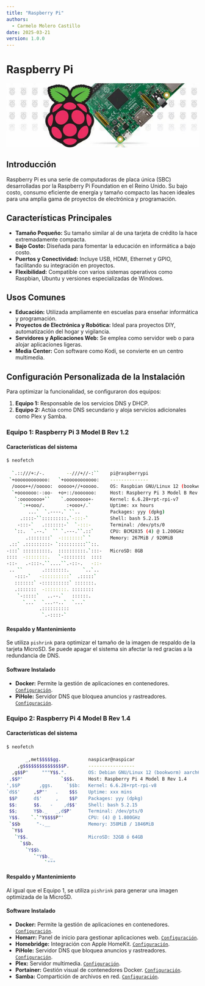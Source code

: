 ```yaml
---
title: "Raspberry Pi"
authors:
  - Carmelo Molero Castillo
date: 2025-03-21
version: 1.0.0
---
```


# Raspberry Pi

![Header](img/img-raspberrypi-header-01.png)

## Introducción
Raspberry Pi es una serie de computadoras de placa única (SBC) desarrolladas por la Raspberry Pi Foundation en el Reino Unido. Su bajo costo, consumo eficiente de energía y tamaño compacto las hacen ideales para una amplia gama de proyectos de electrónica y programación.

## Características Principales

- **Tamaño Pequeño:** Su tamaño similar al de una tarjeta de crédito la hace extremadamente compacta.
- **Bajo Costo:** Diseñada para fomentar la educación en informática a bajo costo.
- **Puertos y Conectividad:** Incluye USB, HDMI, Ethernet y GPIO, facilitando su integración en proyectos.
- **Flexibilidad:** Compatible con varios sistemas operativos como Raspbian, Ubuntu y versiones especializadas de Windows.

## Usos Comunes

- **Educación:** Utilizada ampliamente en escuelas para enseñar informática y programación.
- **Proyectos de Electrónica y Robótica:** Ideal para proyectos DIY, automatización del hogar y vigilancia.
- **Servidores y Aplicaciones Web:** Se emplea como servidor web o para alojar aplicaciones ligeras.
- **Media Center:** Con software como Kodi, se convierte en un centro multimedia.

## Configuración Personalizada de la Instalación
Para optimizar la funcionalidad, se configuraron dos equipos:

1. **Equipo 1:** Responsable de los servicios DNS y DHCP.
2. **Equipo 2:** Actúa como DNS secundario y aloja servicios adicionales como Plex y Samba.

### Equipo 1: Raspberry Pi 3 Model B Rev 1.2

#### Características del sistema
```bash
$ neofetch

  `.::///+:/-.        --///+//-:``    pi@raspberrypi 
 `+oooooooooooo:   `+oooooooooooo:    -------------- 
  /oooo++//ooooo:  ooooo+//+ooooo.    OS: Raspbian GNU/Linux 12 (bookworm) armv7l 
  `+ooooooo:-:oo-  +o+::/ooooooo:     Host: Raspberry Pi 3 Model B Rev 1.2 
   `:oooooooo+``    `.oooooooo+-      Kernel: 6.6.28+rpt-rpi-v7 
     `:++ooo/.        :+ooo+/.`       Uptime: xx hours 
        ...`  `.----.` ``..           Packages: yyy (dpkg) 
     .::::-``:::::::::.`-:::-`        Shell: bash 5.2.15 
    -:::-`   .:::::::-`  `-:::-       Terminal: /dev/pts/0 
   `::.  `.--.`  `` `.---.``.::`      CPU: BCM2835 (4) @ 1.200GHz 
       .::::::::`  -::::::::` `       Memory: 267MiB / 920MiB 
 .::` .:::::::::- `::::::::::``::.      
-:::` ::::::::::.  ::::::::::.`:::-   MicroSD: 8GB                        
::::  -::::::::.   `-::::::::  ::::                           
-::-   .-:::-.``....``.-::-.   -::-
 .. ``       .::::::::.     `..`..
   -:::-`   -::::::::::`  .:::::`
   :::::::` -::::::::::` :::::::.
   .:::::::  -::::::::. ::::::::
    `-:::::`   ..--.`   ::::::.
      `...`  `...--..`  `...`
            .::::::::::
             `.-::::-`
```

#### Respaldo y Mantenimiento
Se utiliza `pishrink` para optimizar el tamaño de la imagen de respaldo de la tarjeta MicroSD. Se puede apagar el sistema sin afectar la red gracias a la redundancia de DNS.

#### Software Instalado
- **Docker:** Permite la gestión de aplicaciones en contenedores. [`Configuración`](./utilidades/docker/docker.md).
- **PiHole:** Servidor DNS que bloquea anuncios y rastreadores. [`Configuración`](../self-hosting/pihole/pihole.md).

### Equipo 2: Raspberry Pi 4 Model B Rev 1.4

#### Características del sistema
```bash
$ neofetch

       _,met$$$$$gg.          naspicar@naspicar 
    ,g$$$$$$$$$$$$$$$P.       ----------------- 
  ,g$$P"     """Y$$.".        OS: Debian GNU/Linux 12 (bookworm) aarch64 
 ,$$P'              `$$$.     Host: Raspberry Pi 4 Model B Rev 1.4 
',$$P       ,ggs.     `$$b:   Kernel: 6.6.28+rpt-rpi-v8 
`d$$'     ,$P"'   .    $$$    Uptime: xxx mins 
 $$P      d$'     ,    $$P    Packages: yyy (dpkg) 
 $$:      $$.   -    ,d$$'    Shell: bash 5.2.15 
 $$;      Y$b._   _,d$P'      Terminal: /dev/pts/0 
 Y$$.    `.`"Y$$$$P"'         CPU: (4) @ 1.800GHz 
 `$$b      "-.__              Memory: 358MiB / 1846MiB
  `Y$$                        
   `Y$$.                      MicroSD: 32GB ó 64GB                        
     `$$b.                                            
       `Y$$b.
          `"Y$b._
              `"""
```
#### Respaldo y Mantenimiento
Al igual que el Equipo 1, se utiliza `pishrink` para generar una imagen optimizada de la MicroSD.

#### Software Instalado
- **Docker:** Permite la gestión de aplicaciones en contenedores. [`Configuración`](./utilidades/docker/docker.md).
- **Homarr:** Panel de inicio para gestionar aplicaciones web. [`Configuración`](../self-hosting/homarr/homarr.md).
- **Homebridge:** Integración con Apple HomeKit. [`Configuración`](../self-hosting/homebridge/homebridge.md).
- **PiHole:** Servidor DNS que bloquea anuncios y rastreadores. [`Configuración`](../self-hosting/pihole/pihole.md).
- **Plex:** Servidor multimedia. [`Configuración`](../self-hosting/plex/plex.md).
- **Portainer:** Gestión visual de contenedores Docker. [`Configuración`](../self-hosting/portainer/portainer.md).
- **Samba:** Compartición de archivos en red. [`Configuración`](../self-hosting/samba/samba.md).
